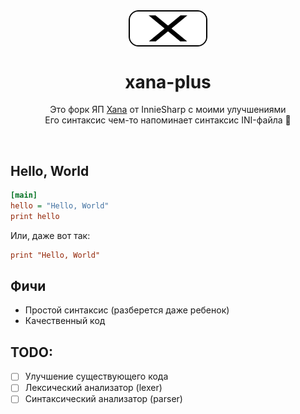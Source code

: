 <div align="center">
<img src="./images/logo.svg" width="25%" height="25%" align="center">
<h1>xana-plus</h1>


Это форк ЯП [Xana](https://github.com/InnieSharpSoftware/Xana) от InnieSharp
с моими улучшениями <br> Его синтаксис чем-то напоминает синтаксис INI-файла :thinking:

</div>

<br>

## Hello, World
```ini
[main]
hello = "Hello, World"
print hello
```
Или, даже вот так:
```ini
print "Hello, World"
```

## Фичи
- Простой синтаксис (разберется даже ребенок)
- Качественный код

## TODO:
- [ ] Улучшение существующего кода
- [ ] Лексический анализатор (lexer)
- [ ] Синтаксический анализатор (parser)
